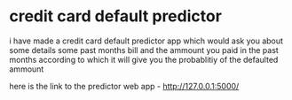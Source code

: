 # credit card default predictor 

i have made a credit card default predictor app which would ask you about some details some past months bill and the ammount you paid in the past months according to which it will give you the probablitiy of the defaulted ammount 

here is the link to the predictor web app - 
http://127.0.0.1:5000/
